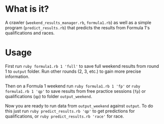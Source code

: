 # What is it?

A crawler (`weekend_results_manager.rb`, `formula1.rb`) as well as a simple program (`predict_results.rb`) that predicts the results from Formula 1's qualifications and races.

# Usage

First run `ruby formula1.rb 1 'full'` to save full weekend results from round 1 to `output` folder. Run other rounds (2, 3, etc.) to gain more precise information.

Then on a Formula 1 weekend run `ruby formula1.rb 1 'fp'` or `ruby formula1.rb 1 'qp'` to save results from free practice sessions (`fp`) or qualifications (`qp`) to folder `output_weekend`.

Now you are ready to run data from `output_weekend` against `output`. To do this just run `ruby predict_results.rb 'qp'` to get predictions for qualifications, or `ruby predict_results.rb 'race'` for race.
